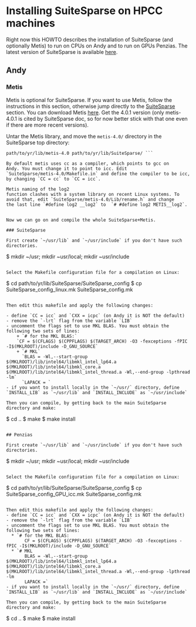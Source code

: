 # Installing SuiteSparse on HPCC machines #

Right now this HOWTO describes the installation of SuiteSparse (and optionally Metis) to run on CPUs on Andy and to run on GPUs Penzias.
The latest version of SuiteSparse is available [here](http://faculty.cse.tamu.edu/davis/suitesparse.html).

## Andy  ##

### Metis

Metis is optional for SuiteSparse.  If you want to use Metis, follow
the instructions in this section, otherwise jump directly to the
[SuiteSparse](#SuiteSparse) section. You can download Metis
[here](http://glaros.dtc.umn.edu/gkhome/fsroot/sw/metis/OLD). Get the
4.0.1 version (only metis-4.0.1 is cited by SuiteSparse doc, so for now better
stick with that one even if there are more recent versions).

Untar the Metis library, and move the
`metis-4.0/` directory in the SuiteSparse top directory:
``` $ mv
path/to/yr/lib/metis-4.0 path/to/yr/lib/SuiteSparse/ ```

By default metis uses cc as a compiler, which points to gcc on
Andy. You must change it to point to icc. Edit
`SuiteSparse/metis-4.0/Makefile.in` and define the compiler to be icc,
by changing `CC = cc` to `CC = icc`.

Metis naming of the log2
function clashes with a system library on recent Linux systems. To
avoid that, edit `SuiteSparse/metis-4.0/Lib/rename.h` and change
the last line `#define log2 __log2` to  `# #define log2 METIS__log2`.


Now we can go on and compile the whole SuiteSparse+Metis.

### SuiteSparse

First create `~/usr/lib` and `~/usr/include` if you don't have such directories.
```
$ mkdir ~/usr; mkdir ~usr/local; mkdir ~usr/include
```

Select the Makefile configuration file for a compilation on Linux:
```
$ cd path/to/yr/lib/SuiteSparse/SuiteSparse_config
$ cp SuiteSparse_config_linux.mk SuiteSparse_config.mk
```

Then edit this makefile and apply the following changes:

- define `CC = icc` and `CXX = icpc` (on Andy it is NOT the default)
- remove the `-lrt` flag from the variable `LIB`
- uncomment the flags set to use MKL BLAS. You must obtain the following two sets of lines:
	+ `# for the MKL BLAS:`  
    `CF = $(CFLAGS) $(CPPFLAGS) $(TARGET_ARCH) -O3 -fexceptions -fPIC -I$(MKLROOT)/include -D_GNU_SOURCE`  
	+ `# MKL`  
	  `BLAS = -Wl,--start-group $(MKLROOT)/lib/intel64/libmkl_intel_lp64.a $(MKLROOT)/lib/intel64/libmkl_core.a $(MKLROOT)/lib/intel64/libmkl_intel_thread.a -Wl,--end-group -lpthread -lm`  
	  `LAPACK = `
- if you want to install locally in the `~/usr/` directory, define `INSTALL_LIB` as `~/usr/lib` and `INSTALL_INCLUDE` as `~/usr/include`

Then you can compile, by getting back to the main SuiteSparse directory and make:
```
$ cd ..
$ make
$ make install
```

## Penzias

First create `~/usr/lib` and `~/usr/include` if you don't have such directories.
```
$ mkdir ~/usr; mkdir ~usr/local; mkdir ~usr/include
```

Select the Makefile configuration file for a compilation on Linux:
```
$ cd path/to/yr/lib/SuiteSparse/SuiteSparse_config
$ cp SuiteSparse_config_GPU_icc.mk SuiteSparse_config.mk
```

Then edit this makefile and apply the following changes:
- define `CC = icc` and `CXX = icpc` (on Andy it is NOT the default)
- remove the `-lrt` flag from the variable `LIB`
- uncomment the flags set to use MKL BLAS. You must obtain the following two sets of lines:
  * `# for the MKL BLAS:
       CF = $(CFLAGS) $(CPPFLAGS) $(TARGET_ARCH) -O3 -fexceptions -fPIC -I$(MKLROOT)/include -D_GNU_SOURCE`
  * `# MKL
       BLAS = -Wl,--start-group $(MKLROOT)/lib/intel64/libmkl_intel_lp64.a $(MKLROOT)/lib/intel64/libmkl_core.a $(MKLROOT)/lib/intel64/libmkl_intel_thread.a -Wl,--end-group -lpthread -lm
	   LAPACK =`
- if you want to install locally in the `~/usr/` directory, define `INSTALL_LIB` as `~/usr/lib` and `INSTALL_INCLUDE` as `~/usr/include`

Then you can compile, by getting back to the main SuiteSparse directory and make:
```
$ cd ..
$ make
$ make install
```

